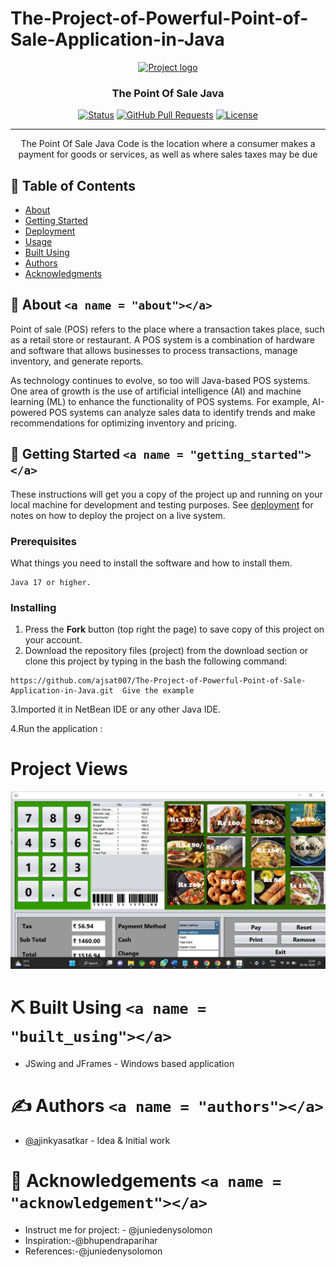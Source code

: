 # The-Project-of-Powerful-Point-of-Sale-Application-in-Java

<p align="center">
  <a href="" rel="noopener">
 <img width=200px height=200px src="" alt="Project logo"></a>
</p>

<h3 align="center">The Point Of Sale Java</h3>

<div align="center">

  [![Status](https://www.google.com/url?sa=i&url=https%3A%2F%2Fgithub.com%2Ftopics%2Fhospital-management-system%3Fl%3Dpython&psig=AOvVaw11txWWXobtW-hg6xS2NoI1&ust=1682595253838000&source=images&cd=vfe&ved=0CBEQjRxqFwoTCJDy9_y5x_4CFQAAAAAdAAAAABAE)]()
  [![GitHub Pull Requests](https://img.shields.io/github/issues-pr/kylelobo/The-Documentation-Compendium.svg)](https://github.com/kylelobo/The-Documentation-Compendium/pulls)
  [![License](https://img.shields.io/badge/license-MIT-blue.svg)](/LICENSE)

</div>

---

<p align="center">The Point Of Sale Java Code is the location where a consumer makes a payment for goods or services, as well as where sales taxes may be due
    <br> 
</p>

## 📝 Table of Contents

- [About](#about)
- [Getting Started](#getting_started)
- [Deployment](#deployment)
- [Usage](#usage)
- [Built Using](#built_using)
- [Authors](#authors)
- [Acknowledgments](#acknowledgement)

## 🧐 About `<a name = "about"></a>`

Point of sale (POS) refers to the place where a transaction takes place, such as a retail store or restaurant. A POS system is a combination of hardware and software that allows businesses to process transactions, manage inventory, and generate reports.

As technology continues to evolve, so too will Java-based POS systems. One area of growth is the use of artificial intelligence (AI) and machine learning (ML) to enhance the functionality of POS systems. For example, AI-powered POS systems can analyze sales data to identify trends and make recommendations for optimizing inventory and pricing.

## 🏁 Getting Started `<a name = "getting_started"></a>`

These instructions will get you a copy of the project up and running on your local machine for development and testing purposes. See [deployment](#deployment) for notes on how to deploy the project on a live system.

### Prerequisites

What things you need to install the software and how to install them.

```
Java 17 or higher.
```

### Installing

1. Press the **Fork** button (top right the page) to save copy of this project on your account.
2. Download the repository files (project) from the download section or clone this project by typing in the bash the following command:

```
https://github.com/ajsat007/The-Project-of-Powerful-Point-of-Sale-Application-in-Java.git  Give the example
```

3.Imported it in NetBean IDE or any other Java IDE.

4.Run the application :

# Project Views

![](https://github.com/ajsat007/The-Project-of-Powerful-Point-of-Sale-Application-in-Java/blob/main/The-Project-of-Powerful-Point-of-Sale-Application-in-Java/Screenshot%20(462).png)

# ⛏️ Built Using `<a name = "built_using"></a>`
- JSwing and JFrames - Windows based application

# ✍️ Authors `<a name = "authors"></a>`

- [@a](https://github.com/kylelobo)jinkyasatkar - Idea & Initial work

# 🎉 Acknowledgements `<a name = "acknowledgement"></a>`

- Instruct me for project: - @juniedenysolomon
- Inspiration:-@bhupendraparihar
- References:-@juniedenysolomon

